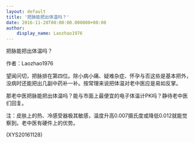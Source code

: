 ```yaml
---
layout: default
title: '把脉能把出体温吗？'
date: 2016-11-28T00:00:00.000000+08:00
author:
    display_name: Laozhao1976
---
```


把脉能把出体温吗？

作者：Laozhao1976

望闻问切，把脉排在第四位。除小病小痛、疑难杂症、怀孕与否这些是基本把外，没病时还能把出几副中药补一补。按常理来说把体温对老中医应是易如反掌。

那老中医把脉能把出体温吗？能与市面上最便宜的电子体温计PK吗？静待老中医们回复。

注：皮肤上的热、冷感受器极其敏感，温度升高0.007摄氏度或降低0.012就能觉察到。老中医有硬件上的优势。

(XYS20161128)

